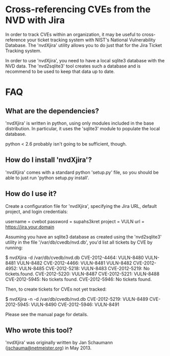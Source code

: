 Cross-referencing CVEs from the NVD with Jira
=============================================
In order to track CVEs within an organization, it may be useful to cross-
reference your ticket tracking system with NIST's National Vulnerability
Database.  The 'nvdXjira' utility allows you to do just that for the Jira
Ticket Tracking system.

In order to use 'nvdXjira', you need to have a local sqlite3 database with
the NVD data.  The 'nvd2sqlite3' tool creates such a database and is
recommend to be used to keep that data up to date.

FAQ
===

What are the dependencies?
--------------------------
'nvdXjira' is written in python, using only modules included in the base
distribution.  In particular, it uses the 'sqlite3' module to populate the
local database.

python < 2.6 probably isn't going to be sufficient, though.

How do I install 'nvdXjira'?
-------------------------------
'nvdXjira' comes with a standard python 'setup.py' file, so you should
be able to just run 'python setup.py install'.

How do I use it?
----------------
Create a configuration file for 'nvdXjira', specifying the Jira URL,
default project, and login credentials:

  username = cvebot
  password = supahs3kret
  project = VULN
  url = https://jira.your.domain

Assuming you have an sqlite3 database as created using the 'nvd2sqlite3'
utility in the file '/var/db/cvedb/nvd.db', you'd list all tickets by CVE
by running:

  $ nvdXjira -d /var/db/cvedb/nvd.db
  CVE-2012-4464: VULN-8480 VULN-8481 VULN-8482
  CVE-2012-4466: VULN-8481 VULN-8482
  CVE-2012-4952: VULN-8485
  CVE-2012-5218: VULN-8483
  CVE-2012-5219: No tickets.found.
  CVE-2012-5220: VULN-8487
  CVE-2012-5221: VULN-8488
  CVE-2012-5945: No tickets found.
  CVE-2012-5946: No tickets found.

Then, to create tickets for CVEs not yet tracked:

  $ nvdXjira -n -d /var/db/cvedb/nvd.db
  CVE-2012-5219: VULN-8489
  CVE-2012-5945: VULN-8490
  CVE-2012-5946: VULN-8491

Please see the manual page for details.

Who wrote this tool?
--------------------
'nvdXjira' was originally written by Jan Schaumann (jschauma@netmeister.org)
in May 2013.
